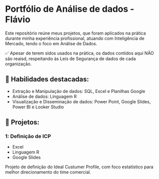 # Portfólio de Análise de dados - Flávio

Este repositório reúne meus projetos, que foram aplicados na prática durante minha experiência profissional, atuando com Inteligência de Mercado, tendo o foco em Análise de Dados.

✅ Apesar de terem sidos usados na prática, os dados contidos aqui NÃO são reaisd, respeitando às Leis de Segurança de dados de cada organização.

## 📌 Habilidades destacadas:
- Extração e Manipulação de dados: SQL, Excel e Planilhas Google
- Análise de dados: Linguagem R
- Visualização e Disseminação de dados: Power Point, Google Slides, Power BI e Looker Studio

## 📁 Projetos:

### 1: Definição de ICP
- Excel
- Linguagem R
- Google Slides

Projeto de definição do Ideal Custumer Profile, com foco estatístico para melhor direcionamento do time comercial.

